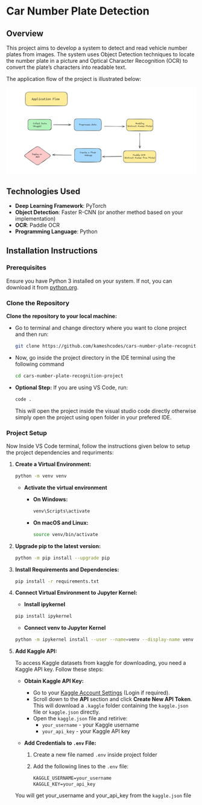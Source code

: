 # Car Number Plate Detection

## Overview

This project aims to develop a system to detect and read vehicle number plates from images. The system uses Object Detection techniques to locate the number plate in a picture and Optical Character Recognition (OCR) to convert the plate’s characters into readable text.

The application flow of the project is illustrated below:

![Application Flow](imgs/application-flow.png)

## Technologies Used

- **Deep Learning Framework**: PyTorch
- **Object Detection**: Faster R-CNN (or another method based on your implementation)
- **OCR**: Paddle OCR
- **Programming Language**: Python

## Installation Instructions

### Prerequisites

Ensure you have Python 3 installed on your system. If not, you can download it from [python.org](https://www.python.org/downloads/).

### Clone the Repository

**Clone the repository to your local machine:**

- Go to terminal and change directory where you want to clone project and then run:

    ```bash
    git clone https://github.com/kameshcodes/cars-number-plate-recognition-project.git

    ```

- Now, go inside the project directory in the IDE terminal using the following command

    ```bash
    cd cars-number-plate-recognition-project
    ```

- **Optional Step:** If you are using VS Code, run:

    ```bash
    code .
    ```

    This will open the project inside the visual studio code directly otherwise simply open the project using open folder in your prefered IDE.

### Project Setup

Now Inside VS Code terminal, follow the instructions given below to setup the project dependencies and requriments:

1. **Create a Virtual Environment:**

    ```bash
    python -m venv venv
    ```

    - **Activate the virtual environment**

        - **On Windows:**

            ```bash
            venv\Scripts\activate
            ```

        - **On macOS and Linux:**

            ```bash
            source venv/bin/activate
            ```

2. **Upgrade pip to the latest version:**

    ```bash
    python -m pip install --upgrade pip
    ```

3. **Install Requirements and Dependencies:**

    ```bash
    pip install -r requirements.txt
    ```

4. **Connect Virtual Environment to Jupyter Kernel:**

    - **Install ipykernel**

    ```bash
    pip install ipykernel 
    ```

    - **Connect venv to Jupyter Kernel**

    ```bash
    python -m ipykernel install --user --name=venv --display-name venv
    ```

5. **Add Kaggle API:**

   To access Kaggle datasets from kaggle for downloading, you need a Kaggle API key. Follow these steps:

   - **Obtain Kaggle API Key:**
     - Go to your [Kaggle Account Settings](https://www.kaggle.com/settings) (Login if required).
     - Scroll down to the **API** section and click **Create New API Token**. This will download a `.kaggle` folder containing the `kaggle.json` file or `kaggle.json` directly.
     - Open the `kaggle.json` file and retirive:
       - `your_username` - your Kaggle username
       - `your_api_key` - your Kaggle API key

   - **Add Credentials to `.env` File:**
     1. Create a new file named `.env` inside project folder
     2. Add the following lines to the `.env` file:

        ```plaintext
        KAGGLE_USERNAME=your_username
        KAGGLE_KEY=your_api_key
        ```

    You will get your_username and your_api_key from the `kaggle.json` file
